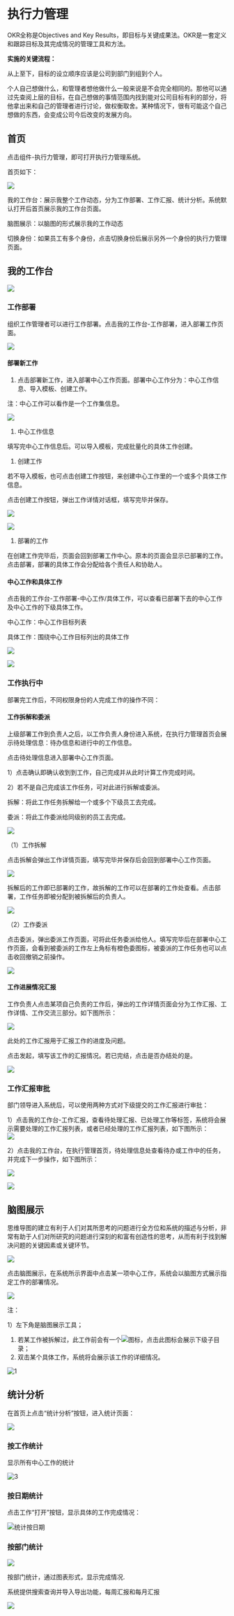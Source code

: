 # 执行力管理

OKR全称是Objectives and Key Results，即目标与关键成果法。OKR是一套定义和跟踪目标及其完成情况的管理工具和方法。

**实施的关键流程：**

  从上至下，目标的设立顺序应该是公司到部门到组到个人。

  个人自己想做什么，和管理者想他做什么一般来说是不会完全相同的。那他可以通过先查阅上层的目标，在自己想做的事情范围内找到能对公司目标有利的部分，将他拿出来和自己的管理者进行讨论，做权衡取舍。某种情况下，很有可能这个自己想做的东西，会变成公司今后改变的发展方向。

## 首页

点击组件-执行力管理，即可打开执行力管理系统。

首页如下：

![](../.gitbook/assets/0%20%288%29.png)

我的工作台：展示我整个工作动态，分为工作部署、工作汇报、统计分析。系统默认打开后首页展示我的工作台页面。

脑图展示：以脑图的形式展示我的工作动态

切换身份：如果员工有多个身份，点击切换身份后展示另外一个身份的执行力管理页面。

## 我的工作台

![](../.gitbook/assets/1%20%2813%29.png)

### 工作部署

组织工作管理者可以进行工作部署。点击我的工作台-工作部署，进入部署工作页面。

![](../.gitbook/assets/2%20%286%29.png)

#### 部署新工作

1. 点击部署新工作，进入部署中心工作页面。部署中心工作分为：中心工作信息、导入模板、创建工作。

注：中心工作可以看作是一个工作集信息。

![](../.gitbook/assets/3%20%284%29.png)

1. 中心工作信息

填写完中心工作信息后。可以导入模板，完成批量化的具体工作创建。

1. 创建工作

若不导入模板，也可点击创建工作按钮，来创建中心工作里的一个或多个具体工作信息。

点击创建工作按钮，弹出工作详情对话框，填写完毕并保存。

![](../.gitbook/assets/4%20%285%29.png)

![](../.gitbook/assets/5%20%283%29.png)

1. 部署的工作

在创建工作完毕后，页面会回到部署工作中心。原本的页面会显示已部署的工作。点击部署，部署的具体工作会分配给各个责任人和协助人。

#### 中心工作和具体工作

点击我的工作台-工作部署-中心工作/具体工作，可以查看已部署下去的中心工作及中心工作的下级具体工作。

中心工作：中心工作目标列表

具体工作：围绕中心工作目标列出的具体工作

![](../.gitbook/assets/6%20%281%29.png)

![](../.gitbook/assets/7%20%285%29.png)

### 工作执行中

部署完工作后，不同权限身份的人完成工作的操作不同：

#### 工作拆解和委派

上级部署工作到负责人之后，以工作负责人身份进入系统，在执行力管理首页会展示待处理信息：待办信息和进行中的工作信息。

点击待处理信息进入部署中心工作页面。

1）点击确认即确认收到到工作，自己完成并从此时计算工作完成时间。

2）若不是自己完成该工作任务，可对此进行拆解或委派。

拆解：将此工作任务拆解给一个或多个下级员工去完成。

委派：将此工作委派给同级别的员工去完成。

![](../.gitbook/assets/8%20%287%29.png)

（1）工作拆解

点击拆解会弹出工作详情页面，填写完毕并保存后会回到部署中心工作页面。

![](../.gitbook/assets/9%20%281%29.png)

拆解后的工作即已部署的工作，故拆解的工作可以在部署的工作处查看。点击部署，工作任务即被分配到被拆解后的负责人。

![](../.gitbook/assets/10%20%285%29.png)

（2）工作委派

点击委派，弹出委派工作页面，可将此任务委派给他人。填写完毕后在部署中心工作页面，会看到被委派的工作左上角标有橙色委图标，被委派的工作任务也可以点击收回撤销之前操作。

![](../.gitbook/assets/11%20%285%29.png)

#### 工作进展情况汇报

工作负责人点击某项自己负责的工作后，弹出的工作详情页面会分为工作汇报、工作详情、工作交流三部分。如下图所示：

![](../.gitbook/assets/12%20%284%29.png)

此处的工作汇报用于汇报工作的进度及问题。

点击发起，填写该工作的汇报情况。若已完结，点击是否办结处的是。

![](../.gitbook/assets/13%20%283%29.png)

### 工作汇报审批

部门领导进入系统后，可以使用两种方式对下级提交的工作汇报进行审批：

1）点击我的工作台-工作汇报，查看待处理汇报、已处理工作等标签，系统将会展示需要处理的工作汇报列表，或者已经处理的工作汇报列表，如下图所示：  
![](../.gitbook/assets/14%20%281%29.png)

2）点击我的工作台，在执行管理首页，待处理信息处查看待办或工作中的任务，并完成下一步操作，如下图所示：

![](../.gitbook/assets/15.png)

![](../.gitbook/assets/16.png)

## 脑图展示

思维导图的建立有利于人们对其所思考的问题进行全方位和系统的描述与分析，非常有助于人们对所研究的问题进行深刻的和富有创造性的思考，从而有利于找到解决问题的关键因素或关键环节。

![](../.gitbook/assets/17%20%283%29.png)

点击脑图展示，在系统所示界面中点击某一项中心工作，系统会以脑图方式展示指定工作的部署情况。

![](../.gitbook/assets/18%20%281%29.png)

注：

1）左下角是脑图展示工具；

1. 若某工作被拆解过，此工作前会有一个![](../.gitbook/assets/19%20%283%29.png)图标，点击此图标会展示下级子目录；
2. 双击某个具体工作，系统将会展示该工作的详细情况。

![1](../.gitbook/assets/20.png)

## 统计分析

在首页上点击“统计分析”按钮，进入统计页面：

![](../.gitbook/assets/21.png)

### 按工作统计

显示所有中心工作的统计

![3](../.gitbook/assets/22%20%281%29.jpeg)

### 按日期统计

点击工作“打开”按钮，显示具体的工作完成情况：

![&#x7EDF;&#x8BA1;&#x6309;&#x65E5;&#x671F;](../.gitbook/assets/23%20%281%29.jpeg)

### 按部门统计

![](../.gitbook/assets/24%20%283%29.png)

按部门统计，通过图表形式，显示完成情况.

系统提供搜索查询并导入导出功能，每周汇报和每月汇报

![](../.gitbook/assets/25%20%283%29.png)

